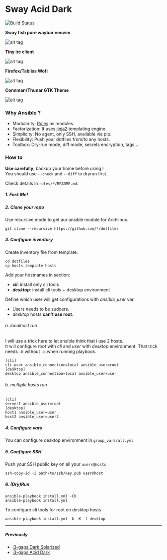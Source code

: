 # Sway Acid Dark 

[![Build Status](https://travis-ci.org/eoli3n/dotfiles.svg?branch=master)](https://travis-ci.org/eoli3n/dotfiles)

**Sway fish pure waybar neovim**

![alt tag](https://github.com/eoli3n/dotfiles/blob/master/screenshots/sway.png)

**Tiny irc client**

![alt tag](https://github.com/eoli3n/dotfiles/blob/master/screenshots/irc.png)

**Firefox/Tabliss Wofi**

![alt tag](https://github.com/eoli3n/dotfiles/blob/master/screenshots/ff.png)

**Connman/Thunar GTK Theme**

![alt tag](https://github.com/eoli3n/dotfiles/blob/master/screenshots/gtk.png)

### Why Ansible ?

- Modularity: [Roles](https://docs.ansible.com/ansible/latest/user_guide/playbooks_reuse_roles.html) as modules.
- Factorization: It uses [jinja2](https://docs.ansible.com/ansible-container/container_yml/template.html) templating engine.
- Simplicity: No agent, only SSH, available via pip.
- Flexibility: Push your dotfiles from/to any hosts.
- Toolbox: Dry-run mode, diff mode, secrets encryption, tags...

### How to

**Use carefully**, backup your home before using !  
You should use ``--check`` and ``--diff`` to dryrun first.

Check details in ``roles/*/README.md``.  

##### 1. Fork Me!

##### 2. Clone your repo

Use recursive mode to get aur ansible module for Archlinux.
```
git clone --recursive https://github.com/*/dotfiles
```
##### 3. Configure inventory

Create inventory file from template.

```
cd dotfiles
cp hosts.template hosts
```

Add your hostnames in section:
- ***cli***: install only cli tools
- ***desktop***: install cli tools + desktop environment  

Define which user will get configurations with *ansible_user* var.  
- Users needs to be sudoers.  
- *desktop* hosts **can't use root**.  

###### a. localhost run

I will use a trick here to let ansible think that i use 2 hosts.  
It will configure *root* with *cli* and *user* with *desktop* environment.
That trick needs ``-K`` without ``-b`` when running playbook.

```
[cli]
cli_user ansible_connection=local ansible_user=root
[desktop]
desktop ansible_connection=local ansible_user=user
```

###### b. multiple hosts run

```
[cli]
server1 ansible_user=root
[desktop]
host1 ansible_user=user
host2 ansible_user=user2
```

##### 4. Configure vars

You can configure desktop environment in ``group_vars/all.yml``

##### 5. Configure SSH

Push your SSH public key on all your ``users@hosts``
```
ssh-copy-id -i path/to/ssh/key.pub user@host
```

##### 6. (Dry)Run

```
ansible-playbook install.yml -CD
ansible-playbook install.yml
```
To configure cli tools for root on desktop hosts
```
ansible-playbook install.yml -b -K -l desktop
```

-----

##### Previously

* [i3-gaps Dark Solarized](https://github.com/eoli3n/dotfiles/tree/zsh-agnoster-solarized)
* [i3-gaps Acid Dark](https://github.com/eoli3n/dotfiles/tree/i3-gaps-acid-dark)
